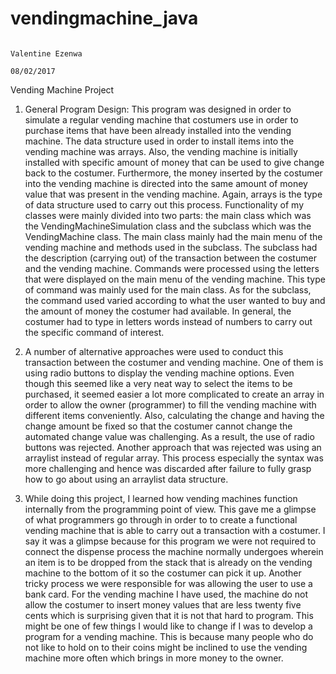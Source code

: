 # vendingmachine_java

                                                                                                              Valentine Ezenwa
                                                                                                                  08/02/2017
Vending Machine Project

1.	General Program Design: This program was designed in order to simulate a regular vending machine that costumers use in order to purchase items that have been already installed into the vending machine. The data structure used in order to install items into the vending machine was arrays. Also, the vending machine is initially installed with specific amount of money that can be used to give change back to the costumer. Furthermore, the money inserted by the costumer into the vending machine is directed into the same amount of money value that was present in the vending machine. Again, arrays is the type of data structure used to carry out this process. Functionality of my classes were mainly divided into two parts: the main class which was the VendingMachineSimulation class and the subclass which was the VendingMachine class. The main class mainly had the main menu of the vending machine and methods used in the subclass. The subclass had the description (carrying out) of the transaction between the costumer and the vending machine. Commands were processed using the letters that were displayed on the main menu of the vending machine. This type of command was mainly used for the main class. As for the subclass, the command used varied according to what the user wanted to buy and the amount of money the costumer had available. In general, the costumer had to type in letters words instead of numbers to carry out the specific command of interest.

2.	A number of alternative approaches were used to conduct this transaction between the costumer and vending machine. One of them is using radio buttons to display the vending machine options. Even though this seemed like a very neat way to select the items to be purchased, it seemed easier a lot more complicated to create an array in order to allow the owner (programmer) to fill the vending machine with different items conveniently. Also, calculating the change and having the change amount be fixed so that the costumer cannot change the automated change value was challenging. As a result, the use of radio buttons was rejected. Another approach that was rejected was using an arraylist instead of regular array. This process especially the syntax was more challenging and hence was discarded after failure to fully grasp how to go about using an arraylist data structure.

3.	 While doing this project, I learned how vending machines function internally from the programming point of view. This gave me a glimpse of what programmers go through in order to to create a functional vending machine that is able to carry out a transaction with a costumer. I say it was a glimpse because for this program we were not required to connect the dispense process the machine normally undergoes wherein an item is to be dropped from the stack that is already on the vending machine to the bottom of it so the costumer can pick it up. Another tricky process we were responsible for was allowing the user to use a bank card. For the vending machine I have used, the machine do not allow the costumer to insert money values that are less twenty five cents which is surprising given that it is not that hard to program. This might be one of few things I would like to change if I was to develop a program for a vending machine. This is because many people who do not like to hold on to their coins might be inclined to use the vending machine more often which brings in more money to the owner.
